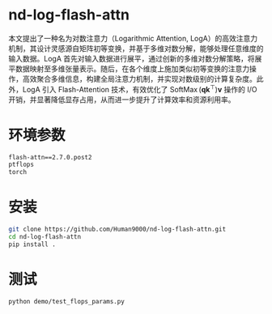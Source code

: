 # nd-log-flash-attn
本文提出了一种名为对数注意力（Logarithmic Attention, LogA）的高效注意力机制，其设计灵感源自矩阵初等变换，并基于多维对数分解，能够处理任意维度的输入数据。LogA 首先对输入数据进行展平，通过创新的多维对数分解策略，将展平数据映射至多维张量表示。随后，在各个维度上施加类似初等变换的注意力操作，高效聚合多维信息，构建全局注意力机制，并实现对数级别的计算复杂度。此外，LogA 引入 Flash-Attention 技术，有效优化了 $\mathop{SoftMax}(\mathbf{qk}^\top)\mathbf{v}$ 操作的 I/O 开销，并显著降低显存占用，从而进一步提升了计算效率和资源利用率。


# 环境参数
```bash
flash-attn==2.7.0.post2
ptflops
torch
```

# 安装
```bash
git clone https://github.com/Human9000/nd-log-flash-attn.git
cd nd-log-flash-attn
pip install .
```

# 测试
```bash
python demo/test_flops_params.py
```
